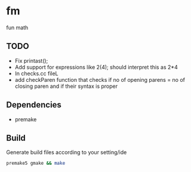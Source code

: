 # fm
fun math

## TODO

- Fix printast();
- Add support for expressions like 2(4); should interpret this as 2*4
- In checks.cc fileL
- add checkParen function that checks if no of opening parens = no of closing paren and if their syntax is proper

## Dependencies
- premake

## Build
Generate build files according to your setting/ide<br>
```bash
premake5 gmake && make

